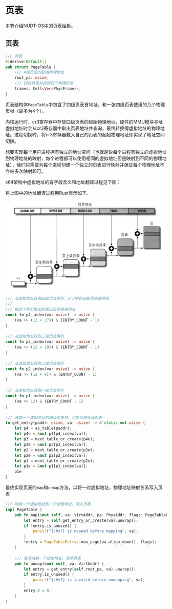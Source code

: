 # 页表

本节介绍NUDT-OS中的页表抽象。

## 页表

```Rust
/// 页表
#[derive(Default)]
pub struct PageTable {
    /// 4级页表的起始物理地址
    root_pa: usize,
    /// 四级页表对应的四个物理页帧
    frames: Cell<Vec<PhysFrame>>,
}

```
页表结构体`PageTable`中包含了四级页表首地址，和一张四级页表使用的几个物理页帧（最多为4个）。

内核运行时，cr3寄存器中存放四级页表的起始物理地址，硬件的MMU模块寻址虚拟地址时会从cr3寄存器中取出页表地址并查询，最终转换得虚拟地址的物理地址。进程切换时，将cr3寄存器载入自己的页表的起始物理地址即实现了地址空间切换。

想要实现每个用户进程拥有独立的地址空间（也就是说每个进程有独立的虚拟地址到物理地址的映射，每个进程都可以使用相同的虚拟地址但是映射到不同的物理地址），我们只需要为每个进程创建一个独立的页表进行映射并保证每个物理地址不会被多次映射即可。

x64架构中虚拟地址的各字段含义和地址翻译过程见下图：

将上图中的地址翻译过程用Rust表示如下。

![四级页表](../pic/四级页表.png)

```Rust
/// 从虚拟地址获取四级页表索引，cr3中存四级页表首地址
///
/// 按这个索引取出的是三级页表首地址
const fn p4_index(va: usize) -> usize {
    (va >> (12 + 27)) & (ENTRY_COUNT - 1)
}

/// 从虚拟地址获取三级页表索引
const fn p3_index(va: usize) -> usize {
    (va >> (12 + 18)) & (ENTRY_COUNT - 1)
}

/// 从虚拟地址获取二级页表索引
const fn p2_index(va: usize) -> usize {
    (va >> (12 + 9)) & (ENTRY_COUNT - 1)
}

/// 从虚拟地址获取一级页表索引
const fn p1_index(va: usize) -> usize {
    (va >> 12) & (ENTRY_COUNT - 1)
}

/// 获取一个虚拟地址的四级页表项，可能创建低级页表
fn get_entry(paddr: usize, va: usize) -> &'static mut usize {
    let p4 = as_table(paddr);
    let p4e = &mut p4[p4_index(va)];
    let p3 = next_table_or_create(p4e);
    let p3e = &mut p3[p3_index(va)];
    let p2 = next_table_or_create(p3e);
    let p2e = &mut p2[p2_index(va)];
    let p1 = next_table_or_create(p2e);
    let p1e = &mut p1[p1_index(va)];
    p1e
}
```
最终实现页表的`map`和`unmap`方法，以将一对虚拟地址，物理地址映射关系写入页表

```Rust
/// 映射一个虚拟地址到一个物理地址，写入页表
impl PageTable {
    pub fn map(&mut self, va: VirtAddr, pa: PhysAddr, flags: PageTableFlags) {
        let entry = self.get_entry_or_create(va).unwrap();
        if !entry.is_unused() {
            panic!("{:#x?} is mapped before mapping", va);
        }
        *entry = PageTableEntry::new_page(pa.align_down(), flags);
    }

    /// 取消映射一个虚拟地址，清除页表
    pub fn unmap(&mut self, va: VirtAddr) {
        let entry = get_entry(self.root_pa, va).unwrap();
        if entry.is_unused() {
            panic!("{:#x?} is invalid before unmapping", va);
        }
        entry.0 = 0;
    }
}
```
